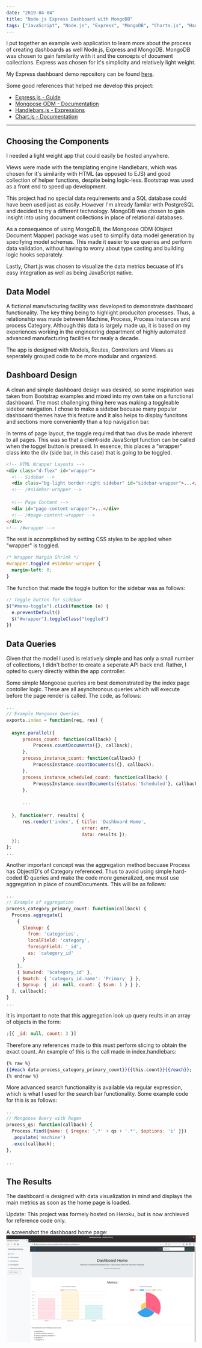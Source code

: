 ```yaml
---
date: "2019-04-04"
title: "Node.js Express Dashboard with MongoDB"
tags: ["JavaScript", "Node.js", "Express", "MongoDB", "Charts.js", "Handlebars"]
---
```


I put together an example web application to learn more about the process of creating dashboards as well Node.js, Express and MongoDB. MongoDB was chosen to gain familarity with it and the concepts of document collections. Express was chosen for it's simplicity and relatively light weight.

My Express dashboard demo repository can be found [here](https://github.com/sbhaseen/express-dashboard-demo).

Some good references that helped me develop this project:

- [Express.js - Guide](https://expressjs.com/en/guide/routing.html)
- [Mongoose ODM - Documentation](https://mongoosejs.com/docs/guide.html)
- [Handlebars.js - Expressions](https://handlebarsjs.com/expressions.html)
- [Chart.js - Documentation](https://www.chartjs.org/docs/latest/)

---

## Choosing the Components

I needed a light weight app that could easily be hosted anywhere.

Views were made with the templating engine Handlebars, which was chosen for it's similarity with HTML (as opposed to EJS) and good collection of helper functions, despite being logic-less. Bootstrap was used as a front end to speed up development.

This project had no special data requirements and a SQL database could have been used just as easily. However I'm already familar with PostgreSQL and decided to try a different technology. MongoDB was chosen to gain insight into using document collections in place of relational databases.

As a consequence of using MongoDB, the Mongoose ODM (Object Document Mapper) package was used to simplify data model generation by specifying model schemas. This made it easier to use queries and perform data validation, without having to worry about type casting and building logic hooks separately.

Lastly, Chart.js was chosen to visualize the data metrics becuase of it's easy integration as well as being JavaScript native.

## Data Model

A fictional manufacturing facility was developed to demonstrate dashboard functionality. The key thing being to highlight produciton processes. Thus, a relationship was made between Machine, Process, Process Instances and process Category. Although this data is largely made up, it is based on my experiences working in the engineering department of highly automated advanced manufacturing facilities for nealy a decade.

The app is designed with Models, Routes, Controllers and Views as seperately grouped code to be more modular and organized.

## Dashboard Design

A clean and simple dashboard design was desired, so some inspiration was taken from Bootstrap examples and mixed into my own take on a functional dashboard. The most challenging thing here was making a toggleable sidebar navigation. I chose to make a sidebar becuase many popular dashboard themes have this feature and it also helps to display funcitons and sections more conveniently than a top navigation bar.

In terms of page layout, the toggle required that two divs be made inherent to all pages. This was so that a client-side JavaScript function can be called when the toggel button is pressed. In essence, this places a "wrapper" class into the div (side bar, in this case) that is going to be toggled.

```html
<!-- HTML Wrapper Layouts -->
<div class="d-flex" id="wrapper">
  <!-- Sidebar -->
  <div class="bg-light border-right sidebar" id="sidebar-wrapper">...</div>
  <!-- /#sidebar-wrapper -->

  <!-- Page Content -->
  <div id="page-content-wrapper">...</div>
  <!-- /#page-content-wrapper -->
</div>
<!-- /#wrapper -->
```

The rest is accomplished by setting CSS styles to be applied when "wrapper" is toggled.

```css
/* Wrapper Margin Shrink */
#wrapper.toggled #sidebar-wrapper {
  margin-left: 0;
}
```

The function that made the toggle button for the sidebar was as follows:

```javascript
// Toggle button for sidebar
$("#menu-toggle").click(function (e) {
  e.preventDefault()
  $("#wrapper").toggleClass("toggled")
})
```

## Data Queries

Given that the model I used is relatively simple and has only a small number of collections, I didn't bother to create a seperate API back end. Rather, I opted to query directly within the app controller.

Some simple Mongoose queries are best demonstrated by the index page contoller logic. These are all asynchronous queries which will execute before the page render is called. The code, as follows:

```javascript
...
// Example Mongoose Queries
exports.index = function(req, res) {

  async.parallel({
      process_count: function(callback) {
          Process.countDocuments({}, callback);
      },
      process_instance_count: function(callback) {
          ProcessInstance.countDocuments({}, callback);
      },
      process_instance_scheduled_count: function(callback) {
          ProcessInstance.countDocuments({status:'Scheduled'}, callback);
      },

      ...

  }, function(err, results) {
      res.render('index', { title: 'Dashboard Home',
                            error: err,
                            data: results });
  });
};
...
```

Another important concept was the aggregation method becuase Process has ObjectID's of Category referenced. Thus to avoid using simple hard-coded ID queries and make the code more generalized, one must use aggregation in place of countDocuments. This will be as follows:

```javascript
...
// Example of aggregation
process_category_primary_count: function(callback) {
  Process.aggregate([
    {
      $lookup: {
        from: 'categories',
        localField: 'category',
        foreignField: '_id',
        as: 'category_id'
      }
    },
    { $unwind: '$category_id' },
    { $match: { 'category_id.name': 'Primary' } },
    { $group: { _id: null, count: { $sum: 1 } } },
  ], callback);
}
...
```

It is important to note that this aggregation look up query reults in an array of objects in the form:

```javascript
;[{ _id: null, count: 3 }]
```

Therefore any references made to this must perform slicing to obtain the exact count. An example of this is the call made in index.handlebars:

```handlebars
{% raw %}
{{#each data.process_category_primary_count}}{{this.count}}{{/each}};
{% endraw %}
```

More advanced search functionality is available via regular expression, which is what I used for the search bar functionality. Some example code for this is as follows:

```javascript
...
// Mongoose Query with Regex
process_qs: function(callback) {
  Process.find({name: { $regex: '.*' + qs + '.*', $options: 'i' }})
  .populate('machine')
  .exec(callback);
},

...
```

## The Results

The dashboard is designed with data visualization in mind and displays the main metrics as soon as the home page is loaded.

Update: This project was formely hosted on Heroku, but is now archieved for reference code only.

A screenshot the dashboard home page:
![home page view](../../images/blog/express-dashboard-screen.png)
